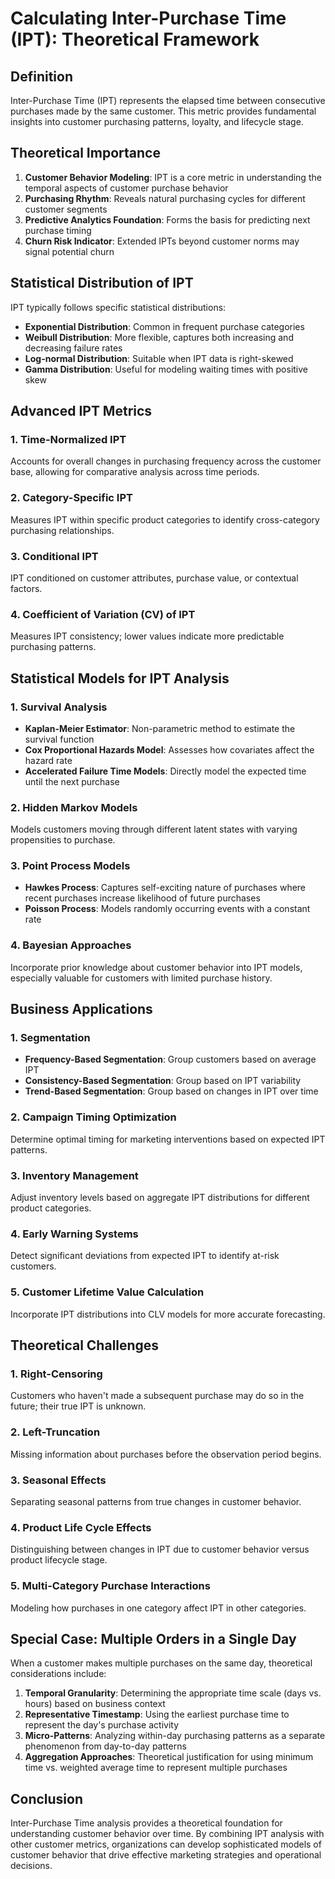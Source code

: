 # Calculating Inter-Purchase Time (IPT): Theoretical Framework

## Definition
Inter-Purchase Time (IPT) represents the elapsed time between consecutive purchases made by the same customer. This metric provides fundamental insights into customer purchasing patterns, loyalty, and lifecycle stage.

## Theoretical Importance
1. **Customer Behavior Modeling**: IPT is a core metric in understanding the temporal aspects of customer purchase behavior
2. **Purchasing Rhythm**: Reveals natural purchasing cycles for different customer segments
3. **Predictive Analytics Foundation**: Forms the basis for predicting next purchase timing
4. **Churn Risk Indicator**: Extended IPTs beyond customer norms may signal potential churn

## Statistical Distribution of IPT
IPT typically follows specific statistical distributions:
- **Exponential Distribution**: Common in frequent purchase categories
- **Weibull Distribution**: More flexible, captures both increasing and decreasing failure rates
- **Log-normal Distribution**: Suitable when IPT data is right-skewed
- **Gamma Distribution**: Useful for modeling waiting times with positive skew

## Advanced IPT Metrics

### 1. Time-Normalized IPT
Accounts for overall changes in purchasing frequency across the customer base, allowing for comparative analysis across time periods.

### 2. Category-Specific IPT
Measures IPT within specific product categories to identify cross-category purchasing relationships.

### 3. Conditional IPT
IPT conditioned on customer attributes, purchase value, or contextual factors.

### 4. Coefficient of Variation (CV) of IPT
Measures IPT consistency; lower values indicate more predictable purchasing patterns.

## Statistical Models for IPT Analysis

### 1. Survival Analysis
- **Kaplan-Meier Estimator**: Non-parametric method to estimate the survival function
- **Cox Proportional Hazards Model**: Assesses how covariates affect the hazard rate
- **Accelerated Failure Time Models**: Directly model the expected time until the next purchase

### 2. Hidden Markov Models
Models customers moving through different latent states with varying propensities to purchase.

### 3. Point Process Models
- **Hawkes Process**: Captures self-exciting nature of purchases where recent purchases increase likelihood of future purchases
- **Poisson Process**: Models randomly occurring events with a constant rate

### 4. Bayesian Approaches
Incorporate prior knowledge about customer behavior into IPT models, especially valuable for customers with limited purchase history.

## Business Applications

### 1. Segmentation
- **Frequency-Based Segmentation**: Group customers based on average IPT
- **Consistency-Based Segmentation**: Group based on IPT variability
- **Trend-Based Segmentation**: Group based on changes in IPT over time

### 2. Campaign Timing Optimization
Determine optimal timing for marketing interventions based on expected IPT patterns.

### 3. Inventory Management
Adjust inventory levels based on aggregate IPT distributions for different product categories.

### 4. Early Warning Systems
Detect significant deviations from expected IPT to identify at-risk customers.

### 5. Customer Lifetime Value Calculation
Incorporate IPT distributions into CLV models for more accurate forecasting.

## Theoretical Challenges

### 1. Right-Censoring
Customers who haven't made a subsequent purchase may do so in the future; their true IPT is unknown.

### 2. Left-Truncation
Missing information about purchases before the observation period begins.

### 3. Seasonal Effects
Separating seasonal patterns from true changes in customer behavior.

### 4. Product Life Cycle Effects
Distinguishing between changes in IPT due to customer behavior versus product lifecycle stage.

### 5. Multi-Category Purchase Interactions
Modeling how purchases in one category affect IPT in other categories.

## Special Case: Multiple Orders in a Single Day
When a customer makes multiple purchases on the same day, theoretical considerations include:

1. **Temporal Granularity**: Determining the appropriate time scale (days vs. hours) based on business context
2. **Representative Timestamp**: Using the earliest purchase time to represent the day's purchase activity
3. **Micro-Patterns**: Analyzing within-day purchasing patterns as a separate phenomenon from day-to-day patterns
4. **Aggregation Approaches**: Theoretical justification for using minimum time vs. weighted average time to represent multiple purchases

## Conclusion
Inter-Purchase Time analysis provides a theoretical foundation for understanding customer behavior over time. By combining IPT analysis with other customer metrics, organizations can develop sophisticated models of customer behavior that drive effective marketing strategies and operational decisions.